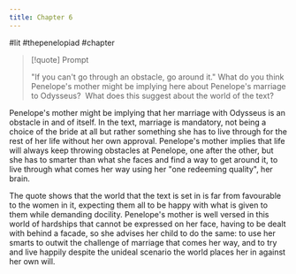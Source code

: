 ```yaml
---
title: Chapter 6
---
```

#lit #thepenelopiad #chapter 

> [!quote] Prompt
> 
> "If you can't go through an obstacle, go around it." What do you think Penelope's mother might be implying here about Penelope's marriage to Odysseus?  What does this suggest about the world of the text?

Penelope's mother might be implying that her marriage with Odysseus is an obstacle in and of itself. In the text, marriage is mandatory, not being a choice of the bride at all but rather something she has to live through for the rest of her life without her own approval. Penelope's mother implies that life will always keep throwing obstacles at Penelope, one after the other, but she has to smarter than what she faces and find a way to get around it, to live through what comes her way using her "one redeeming quality", her brain.

The quote shows that the world that the text is set in is far from favourable to the women in it, expecting them all to be happy with what is given to them while demanding docility. Penelope's mother is well versed in this world of hardships that cannot be expressed on her face, having to be dealt with behind a facade, so she advises her child to do the same: to use her smarts to outwit the challenge of marriage that comes her way, and to try and live happily despite the unideal scenario the world places her in against her own will.